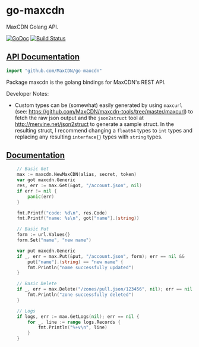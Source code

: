 # go-maxcdn

MaxCDN Golang API.

[![GoDoc](https://godoc.org/github.com/MaxCDN/go-maxcdn?status.png)](https://godoc.org/github.com/MaxCDN/go-maxcdn) [![Build Status](https://travis-ci.org/MaxCDN/go-maxcdn.svg)](https://travis-ci.org/MaxCDN/go-maxcdn)

## [API Documentation](http://godoc.org/github.com/MaxCDN/go-maxcdn)

```go
import "github.com/MaxCDN/go-maxcdn"
```

Package maxcdn is the golang bindings for MaxCDN's REST API.

Developer Notes:

- Custom types can be (somewhat) easily generated by using `maxcurl` (see:
https://github.com/MaxCDN/maxcdn-tools/tree/master/maxcurl) to fetch the
raw json output and the `json2struct` tool at http://mervine.net/json2struct to
generate a sample struct. In the resulting struct, I recommend changing a
`float64` types to `int` types and replacing any resulting `interface{}` types
with `string` types.

## [Documentation](http://godoc.org/github.com/MaxCDN/go-maxcdn)

```go
	// Basic Get
	max := maxcdn.NewMaxCDN(alias, secret, token)
	var got maxcdn.Generic
	res, err := max.Get(&got, "/account.json", nil)
	if err != nil {
		panic(err)
	}

	fmt.Printf("code: %d\n", res.Code)
	fmt.Printf("name: %s\n", got["name"].(string))

	// Basic Put
	form := url.Values{}
	form.Set("name", "new name")

	var put maxcdn.Generic
	if _, err = max.Put(&put, "/account.json", form); err == nil &&
		put["name"].(string) == "new name" {
		fmt.Println("name successfully updated")
	}

	// Basic Delete
	if _, err = max.Delete("/zones/pull.json/123456", nil); err == nil {
		fmt.Println("zone successfully deleted")
	}

    // Logs
    if logs, err := max.GetLogs(nil); err == nil {
        for _, line := range logs.Records {
            fmt.Println("%+v\n", line)
        }
    }
```

